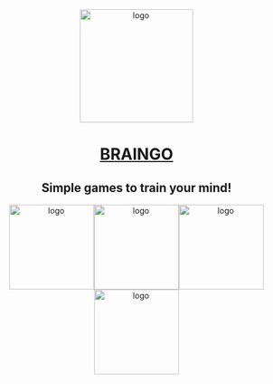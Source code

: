 <div align="center">

 <img src="https://braingo.netlify.app/static/media/logobrain.bf5c1e692afb41eaa52b.png" alt="logo" width="200"/>

# [BRAINGO](https://braingo.netlify.app)

## Simple games to train your mind!

</div>

<div align="center" style="display: flex; justify-content: center; align-items: center; flex-wrap: wrap;">
<img src="https://logos-world.net/wp-content/uploads/2023/08/React-Symbol.png" alt="logo" height="150"/>
<img src="https://mui.com/static/logo.png" alt="logo" height="150"/>
<img src="https://camo.githubusercontent.com/101c0fd6eec6a989809d80f8d832525b76180164194cf03efbe92545aac4717d/68747470733a2f2f7261776769742e636f6d2f736173732f6e6f64652d736173732f6d61737465722f6d656469612f6c6f676f2e737667" alt="logo" height="150"/>
<img src="https://reactrouter.com/_brand/react-router-stacked-color-inverted.png" alt="logo" height="150"/></div>
